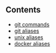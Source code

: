 ## Contents

* [git commands](git.md)
* [git aliases](.git_aliases)
* [unix aliases](.unix_aliases)
* [docker aliases](.docker_aliases)
